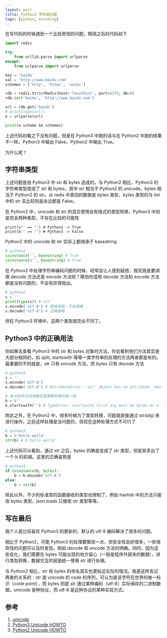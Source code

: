 ```yaml
---
layout: post
title: Python3 字符串问题
tags: [python, encoding]
---
```


在写代码的时候遇到一个比较奇怪的问题，精简之后的代码如下

```python
import redis

try:
    from urllib.parse import urlparse
except:
    from urlparse import urlparse

key = 'baidu'
val = 'http://www.baidu.com'
schemes = ['http', 'https', 'socks']

rdb = redis.StrictRedis(host='localhost', port=6379, db=0)
rdb.set('baidu', 'http://www.baidu.com')

url = rdb.get('baidu')
# print(type(url))
o = urlparse(url)

print(o.scheme in schemes)
```

上述代码初看之下没有问题，但是在 Python3 中跑的话与在 Python2 中跑的结果不一样。Python3 中输出 False，Python2 中输出 True。

为什么呢？

字符串类型
---

上述问题是由 Python3 中 str 和 bytes 造成的。与 Python2 相比，Python3 的字符串类型改成了 str 和 bytes，其中 str 相当于 Python2 的 unicode，bytes 相当于 Python2 的 str。从 redis 中拿回的数据是 bytes 类型，bytes 类型的与 list 中的 str 去比较则是永远都是 False。

在 Python2 中，unicode 和 str 的混合使用会有隐式的类型转换，Python3 中则是完全两种类型，不存在比较的可能性

```
print(u'' == '') # Python2 -> True
print(b'' == '') # Python3 -> False
```

Python2 中的 unicode 和 str 实际上都继承于 basestring

```python
# python2
isinstance('', basestring) # True
isinstance(u'', basestring) # True
```

在 Python2 中处理字符串编码问题的时候，经常会让人感到疑惑，我究竟是要调用 decode 方法还是 encode 方法呢？哪怕你混用 decode 方法和 encode 方法都是没有问题的，不会有异常抛出。

```python
# python2
s = ''
print(type(s)) # str
s.encode('utf-8') # 错误调用，不会报错
s.decode('utf-8') # 正确调用
```

但在 Python3 环境中，这两个类型就完全不同了。

Python3 中的正确用法
---

你如果去查看 Python3 中的 str 和 bytes 对象的方法，你会看到他们方法其实是大部分相同的，如 split, startswith 等等一类字符串的处理的方法两者都是有的。最重要的不同就是，str 只有 encode 方法，而 bytes 只有 decode 方法

```python
# python3
s = ''
s.encode('utf-8')
e.decode('utf-8') # AttributeError: 'str' object has no attribute 'decode'

# 其对应的方法参数还是需要和原对象一致
b = b''
b.startswith('') # TypeError: startswith first arg must be bytes or a tuple of bytes, not str
```

除此之外，在 Python2 中，很多时候为了类型转换，可能就直接通过 str(obj) 来进行操作，之前这样处理是没问题的，但现在这种处理方式不可行了

```python
# python3
b = b'hello world'
str(b) # b'hello world'
```

上述代码可以看到，通过 str 之后，bytes 的确是变成了 str 类型，但是其多出了一个 b 的前缀。这里的正确姿势是

```python
# python3
if isinstance(b, bytes):
    b = b.decode('utf-8')
else:
    b = str(b)
```

除此以外，不少的标准库的函数接收的类型也限制了，例如 hashlib 中的方法只接收 bytes 类型，json.loads 只接收 str 类型等等。

写在最后
---

我个人是比较喜欢 Python3 的更新的，默认的 utf-8 编码解决了很多的问题。

相比于 Python2，可能 Python3 的处理要繁琐一点，但安全性会好很多，一些很奇怪的问题可以及时发现。例如 decode 和 encode 方法的明确。同时，因为这些变化，我们需要在 bytes 可能出现的地方留心（一般是程序外部来的数据），进行类型转换，数据交互的层面统一使用 str 进行处理。

与 Python2 相比，str 和 bytes 的命名其实也更贴近实际的情况。我是这样去记两者的关系的：str 是 unicode 的 code 的序列，可认为是该字符在世界的唯一标识（code point），而 bytes 则是 str 通过某种编码（utf-8）实际保存的二进制数据。unicode 是种协议，而 utf-8 是这种协议的某种实现方式。

参考
---
1. [unicode](https://www.joelonsoftware.com/2003/10/08/the-absolute-minimum-every-software-developer-absolutely-positively-must-know-about-unicode-and-character-sets-no-excuses/)
2. [Python3 Unicode HOWTO](https://docs.python.org/3/howto/unicode.html)
3. [Python2 Unicode HOWTO](https://docs.python.org/2/howto/unicode.html)
